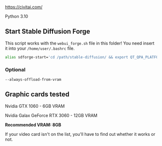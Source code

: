 https://civitai.com/

Python 3.10

## Start Stable Diffusion Forge

This script works with the `webui_forge.sh` file in this folder! You need insert it into your `/home/user/.bashrc` file.

```sh
alias sdforge-start='cd /path/stable-diffusion/ && export QT_QPA_PLATFORM=offscreen && ./webui_forge.sh --xformers --pin-shared-memory --cuda-malloc --cuda-stream'
```

### Optional

    --always-offload-from-vram

## Graphic cards tested
Nvidia GTX 1060 - 6GB VRAM

Nvidia Galax GeForce RTX 3060 - 12GB VRAM

**Recommended VRAM: 8GB**

If your video card isn't on the list, you'll have to find out whether it works or not.